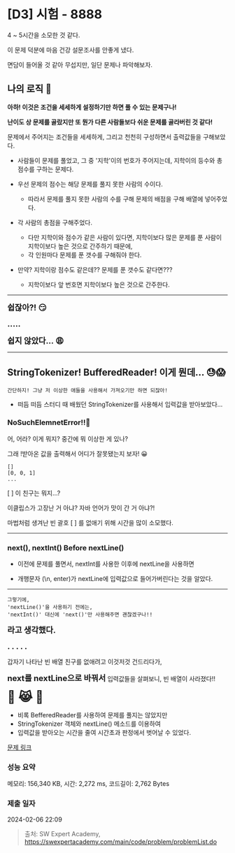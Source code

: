 # [D3] 시험 - 8888

4 ~ 5시간을 소모한 것 같다.

이 문제 덕분에 마음 건강 설문조사를 안좋게 냈다.

면담이 들어올 것 같아 무섭지만, 일단 문제나 파악해보자.

## 나의 로직 🧐

__아하! 이것은 조건을 세세하게 설정하기만 하면 풀 수 있는 문제구나!__

__난이도 상 문제를 골랐지만 또 뭔가 다른 사람들보다 쉬운 문제를 골라버린 것 같다!__

문제에서 주어지는 조건들을 세세하게, 그리고 천천히 구성하면서 출력값들을 구해보았다.

- 사람들이 문제를 풀었고, 그 중 '지학'이의 번호가 주어지는데, 지학이의 등수와 총 점수를 구하는 문제다.

- 우선 문제의 점수는 해당 문제를 풀지 못한 사람의 수이다.
    - 따라서 문제를 풀지 못한 사람의 수를 구해 문제의 배점을 구해 배열에 넣어주었다.

- 각 사람의 총점을 구해주었다.
    - 다만 지학이와 점수가 같은 사람이 있다면, 지학이보다 많은 문제를 푼 사람이 지학이보다 높은 것으로 간주하기 때문에,
    - 각 인원마다 문제를 푼 갯수를 구해줘야 한다.

- 만약? 지학이랑 점수도 같은데?? 문제를 푼 갯수도 같다면???
    - 지학이보다 앞 번호면 지학이보다 높은 것으로 간주한다.
---

<b><span style="font-size:130%"> 쉽잖아?! 😏</span></b>

<b><span style="font-size:130%"> .....</span></b>

<b><span style="font-size:130%"> 쉽지 않았다... 😩 </span></b>

---

## StringTokenizer! BufferedReader! 이게 뭔데... 😓😱

```
간단하지! 그냥 저 이상한 애들을 사용해서 가져오기만 하면 되잖아!
```

- 떠듬 떠듬 스터디 때 배웠던 StringTokenizer를 사용해서 입력값을 받아보았다...

### NoSuchElemnetError!!🚫

어, 어라? 이게 뭐지? 중간에 뭐 이상한 게 있나?

그래 !받아온 값을 출력해서 어디가 잘못됐는지 보자! 😀

```
[]
[0, 0, 1]
...
```

[ ] 이 친구는 뭐지...?

이클립스가 고장난 거 아냐? 자바 언어가 맛이 간 거 아냐?!

마법처럼 생겨난 빈 괄호 [ ] 를 없애기 위해 시간을 많이 소모했다.

---

### next(), nextInt() __Before__ nextLine()
- 이전에 문제를 풀면서, nextInt를 사용한 이후에 nextLine을 사용하면

- 개행문자 (\n, enter)가 nextLine에 입력값으로 들어가버린다는 것을 알았다.

___ 
```
그렇기에, 
'nextLine()'을 사용하기 전에는, 
'nextInt()' 대신에 'next()'만 사용해주면 괜찮겠구나!!
```
<b><span style="font-size:130%">라고 생각했다.</span></b>


<b><span style="font-size:130%">. . . . .</span></b>

 갑자기 나타난 빈 배열 친구를 없애려고 이것저것 건드리다가,

<b><span style="font-size:130%">next를 nextLine으로 바꿔서</span></b> 입력값들을 살펴보니, 빈 배열이 사라졌다!!

<b><span style="font-size:200%">👿 😹 😤 </span></b>


- 비록 BefferedReader를 사용하여 문제를 풀지는 않았지만
- StringTokenizer 객체와 nextLine() 메소드를 이용하여
- 입력값을 받아오는 시간을 줄여 시간초과 판정에서 벗어날 수 있었다. 





[문제 링크](https://swexpertacademy.com/main/code/problem/problemDetail.do?contestProbId=AW45RuSae2gDFAQ7) 

### 성능 요약

메모리: 156,340 KB, 시간: 2,272 ms, 코드길이: 2,762 Bytes

### 제출 일자

2024-02-06 22:09



> 출처: SW Expert Academy, https://swexpertacademy.com/main/code/problem/problemList.do